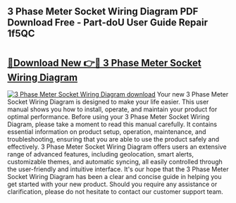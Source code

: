 ## 3 Phase Meter Socket Wiring Diagram PDF Download Free - Part-doU User Guide Repair 1f5QC

# <h2><a href="http://dfmpzk.blite.top/?on=3+Phase+Meter+Socket+Wiring+Diagram">🔗Download New 👉🔴 3 Phase Meter Socket Wiring Diagram</a></h2>

[![3 Phase Meter Socket Wiring Diagram download](https://i.imgur.com/lujVjoI.png)](http://dfmpzk.blite.top/?on=3+Phase+Meter+Socket+Wiring+Diagram)
Your new 3 Phase Meter Socket Wiring Diagram is designed to make your life easier. This user manual shows you how to install, operate, and maintain your product for optimal performance. Before using your 3 Phase Meter Socket Wiring Diagram, please take a moment to read this manual carefully. It contains essential information on product setup, operation, maintenance, and troubleshooting, ensuring that you are able to use the product safely and effectively. 3 Phase Meter Socket Wiring Diagram offers users an extensive range of advanced features, including geolocation, smart alerts, customizable themes, and automatic syncing, all easily controlled through the user-friendly and intuitive interface. It's our hope that the 3 Phase Meter Socket Wiring Diagram has been a clear and concise guide in helping you get started with your new product. Should you require any assistance or clarification, please do not hesitate to contact our customer support team.
